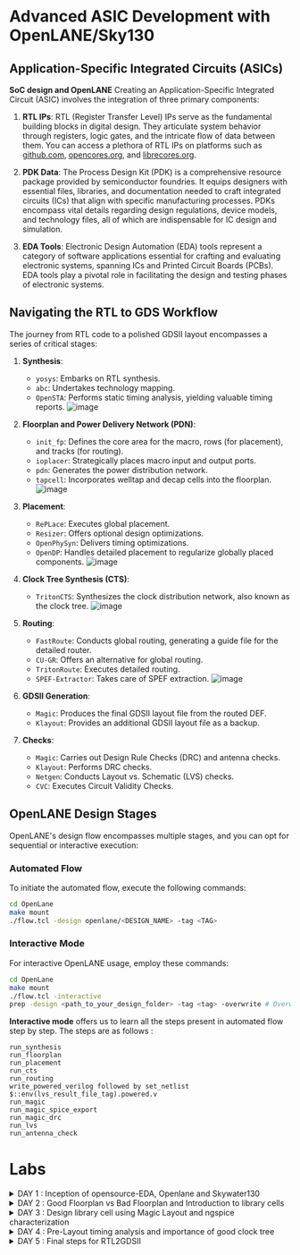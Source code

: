 # Advanced ASIC Development with OpenLANE/Sky130



## Application-Specific Integrated Circuits (ASICs)
**SoC design and OpenLANE**
Creating an Application-Specific Integrated Circuit (ASIC) involves the integration of three primary components:

1. **RTL IPs**: RTL (Register Transfer Level) IPs serve as the fundamental building blocks in digital design. They articulate system behavior through registers, logic gates, and the intricate flow of data between them. You can access a plethora of RTL IPs on platforms such as [github.com](https://github.com), [opencores.org](https://opencores.org), and [librecores.org](https://librecores.org).

2. **PDK Data**: The Process Design Kit (PDK) is a comprehensive resource package provided by semiconductor foundries. It equips designers with essential files, libraries, and documentation needed to craft integrated circuits (ICs) that align with specific manufacturing processes. PDKs encompass vital details regarding design regulations, device models, and technology files, all of which are indispensable for IC design and simulation.

3. **EDA Tools**: Electronic Design Automation (EDA) tools represent a category of software applications essential for crafting and evaluating electronic systems, spanning ICs and Printed Circuit Boards (PCBs). EDA tools play a pivotal role in facilitating the design and testing phases of electronic systems.

## Navigating the RTL to GDS Workflow

The journey from RTL code to a polished GDSII layout encompasses a series of critical stages:

1. **Synthesis**:
   - `yosys`: Embarks on RTL synthesis.
   - `abc`: Undertakes technology mapping.
   - `OpenSTA`: Performs static timing analysis, yielding valuable timing reports.
     ![image](https://github.com/dsingla54/pes_pd/assets/139515749/f9a2825d-5de8-4372-b91d-504266b4f054)


2. **Floorplan and Power Delivery Network (PDN)**:
   - `init_fp`: Defines the core area for the macro, rows (for placement), and tracks (for routing).
   - `ioplacer`: Strategically places macro input and output ports.
   - `pdn`: Generates the power distribution network.
   - `tapcell`: Incorporates welltap and decap cells into the floorplan.
     ![image](https://github.com/dsingla54/pes_pd/assets/139515749/2520d6be-5583-4f1e-9037-d89fe5225d95)


3. **Placement**:
   - `RePLace`: Executes global placement.
   - `Resizer`: Offers optional design optimizations.
   - `OpenPhySyn`: Delivers timing optimizations.
   - `OpenDP`: Handles detailed placement to regularize globally placed components.
![image](https://github.com/dsingla54/pes_pd/assets/139515749/50497c70-e7ba-462f-83c9-5ce0fca72826)

4. **Clock Tree Synthesis (CTS)**:
   - `TritonCTS`: Synthesizes the clock distribution network, also known as the clock tree.
![image](https://github.com/dsingla54/pes_pd/assets/139515749/5cdeb478-8af4-4d49-8d15-f99fbccb76b2)

5. **Routing**:
   - `FastRoute`: Conducts global routing, generating a guide file for the detailed router.
   - `CU-GR`: Offers an alternative for global routing.
   - `TritonRoute`: Executes detailed routing.
   - `SPEF-Extractor`: Takes care of SPEF extraction.
![image](https://github.com/dsingla54/pes_pd/assets/139515749/e9105514-0dd6-4b13-bd51-4e4354dccd9d)

6. **GDSII Generation**:
   - `Magic`: Produces the final GDSII layout file from the routed DEF.
   - `Klayout`: Provides an additional GDSII layout file as a backup.

7. **Checks**:
   - `Magic`: Carries out Design Rule Checks (DRC) and antenna checks.
   - `Klayout`: Performs DRC checks.
   - `Netgen`: Conducts Layout vs. Schematic (LVS) checks.
   - `CVC`: Executes Circuit Validity Checks.

## OpenLANE Design Stages

OpenLANE's design flow encompasses multiple stages, and you can opt for sequential or interactive execution:

### Automated Flow
To initiate the automated flow, execute the following commands:

```bash
cd OpenLane
make mount
./flow.tcl -design openlane/<DESIGN_NAME> -tag <TAG>
```

### Interactive Mode
For interactive OpenLANE usage, employ these commands:

```bash
cd OpenLane
make mount
./flow.tcl -interactive
prep -design <path_to_your_design_folder> -tag <tag> -overwrite # Overwriting is optional
```

**Interactive mode** offers us to learn all the steps present in automated flow step by step.
The steps are as follows : 

```
run_synthesis
run_floorplan
run_placement
run_cts
run_routing
write_powered_verilog followed by set_netlist $::env(lvs_result_file_tag).powered.v
run_magic
run_magic_spice_export
run_magic_drc
run_lvs
run_antenna_check
```





# Labs
<details>
<summary>DAY 1 : Inception of opensource-EDA, Openlane and Skywater130</summary>
<br>
## Skywater-130 PDK

## Getting Familiar with the Open Source EDA Tools

Tool we will be  working on pdk variant called sky130_fd_sc_hd

- sky130 : is the process name
- fd : skywater foundary
- sc : standard cell
- hd(high density) : variant of pdk

**Design Preperation step**
First we go the the working directory 
```
cd Desktop/work/tools/
cd openlane_working_dir/
cd openlane
```
Now when we  type the ```docker``` command a shell opens .
In the shell we type ```./flow.tcl -interactive```
![image](https://github.com/dsingla54/pes_pd/assets/139515749/08382953-2813-491f-a3fe-69ff6f8b2e2a)
flow.tcl is the file that contains the script to run the designs

Then we type ```package require openlane 0.9``` to import all the packages 

![image](https://github.com/dsingla54/pes_pd/assets/139515749/c7c742df-cc7e-4703-8654-cc939f68fbbd)



Now for the design setup stage, we will be working on picorv32a design.

```
prep -design picorv32a
```

![image](https://github.com/Anirudh-Ravi123/pes_pd/assets/142154804/9c6e9c0a-cbcd-472e-af24-a666bfb78444)

After preparing the design, we can see that a new 'runs' folder is created.

![image](https://github.com/dsingla54/pes_pd/assets/139515749/48bce187-63aa-41e9-b7a4-2c38aaeef88d)



Now we synthesis the design
```
run_synthesis
```

![image](https://github.com/dsingla54/pes_pd/assets/139515749/ec409133-3598-42dd-b51e-3b3c0c9f3b91)


Synthesized 

![image](https://github.com/dsingla54/pes_pd/assets/139515749/f0b4d389-40c8-4dc3-8801-9c3d89138fdd)



### Flop ratio = 1613/14876 = 0.108


![image](https://github.com/dsingla54/pes_pd/assets/139515749/a1bd0f82-5c6f-4ecd-90ff-963eeb27ff63)

</details>

<details>
<summary>DAY 2 : Good Floorplan vs Bad Floorplan and Introduction to library cells</summary>
<br>
## Strategic Considerations for Chip Floor Planning

In the intricate realm of chip design, meticulous floor planning is paramount. Here are key factors to consider when orchestrating the layout of your semiconductor masterpiece:

- **Defining Core and Die Dimensions**:
  - **Die**: The encompassing entity that constitutes the entire semiconductor chip, housing not only the core but also I/O pads and supplementary features.
  - **Core**: The central sanctum of the chip, where the bulk of the active circuitry thrives, including the CPU, GPU, memory, and assorted logic.

- **Positioning Pre-Placed Cells**:
  - **Pre-Placed Cells**: Distinctive blocks or cells, encompassing memories, clock gating cells, comparators, muxes, and more, thoughtfully positioned by the chip designer in predetermined locations prior to engaging automated placement and routing tools.

- **Incorporating Decoupling Capacitors**:
  In the realm of extensive circuits adorned with numerous resistors, challenges arise when capacitors fail to charge adequately due to voltage drops. To combat this, the employment of decoupling capacitors becomes imperative. These capacitors swiftly store and discharge electrical energy, effectively absorbing excess charge to filter out high-frequency noise and transient voltage fluctuations.

- **Strategic Power Planning**:
  During the floor planning phase, meticulous power planning is indispensable for mitigating noise in digital circuits, attributed to voltage droop and ground bounce. Transitions on a net can lead to the release of charge from coupling capacitors to the ground. To avert issues arising from insufficient ground taps, a robust Power Distribution Network (PDN) adorned with numerous power strap taps is requisite. This multiplicity of taps lowers the resistance associated with the PDN, thus enhancing performance and lowering noise.

- **Pin Placement Prowess**:
  Pin placement constitutes a pivotal facet of floor planning. It serves to minimize buffering, enhance power efficiency, and ameliorate timing delays. The High-Level Description (HDL) netlist is harnessed as a guiding star, directing the precise placement of pins within the circuit. Common pins are efficiently clustered, fostering streamlined connections, and optimizing overall performance.

In the intricate ballet of chip design, these strategic considerations for floor planning ensure that your semiconductor marvel not only meets but surpasses expectations.
## Floorplan

in OpenLANE, enter ```run_floorplan``` and the results will be updated in the runs folder

To view the layout of the floorplan, use the command ```magic -T /home/vsduser/Desktop/work/tools/openlane_working_dir/pdks/sky130A/libs.tech/magic/sky130A.tech lef read ../../tmp/merged.lef def read picorv32a.floorplan.def &```


![image](https://github.com/dsingla54/pes_pd/assets/139515749/7389b7f2-ea92-46ce-9caa-f51df9a1b474)



## Library Binding and Placement


**Netlist Binding and Initial Placement**

Netlist binding involves mapping the logical representation of a digital design, often described in a hardware description language (HDL), onto a library of standard cells. Each component in the design is associated with a specific shape defined in the library. These shapes, along with their functionality, are part of the library. Subsequently, these components are strategically placed on the floorplan in an efficient manner to minimize signal delay.

- Components from the netlist are positioned within the core area.
- Placement is influenced by the proximity to pins for efficient signal routing.
- Strategic placement ensures swift signal propagation, especially for critical paths, with the addition of buffers to maintain signal integrity.

**Optimized Placement Using Estimated Wire-Length and Capacitance**

Estimating wire-length and capacitance is crucial for optimizing component placement, considering factors like signal delay, power consumption, and signal integrity. Large wire areas can introduce significant resistance and capacitance, potentially degrading signal quality. To address this, signals are routed through buffers to replicate and route them efficiently.

Integrating wire-length and capacitance estimates into the placement optimization process helps strike a balance between performance, power, and area considerations. The objective is to minimize signal delays, reduce power consumption, and ensure signal integrity while meeting design constraints.

**Final Placement Optimization**

Final placement optimization, coupled with timing analysis using an ideal clock, focuses on refining the physical arrangement of components in an integrated circuit while assuming perfect clock signals. This approach streamlines the physical layout without accounting for clock-related timing challenges.


```run_placement```


![image](https://github.com/dsingla54/pes_pd/assets/139515749/92c8d807-3235-4387-8560-3e6e76844bf3)


To view the layout of the placement, use the command ```magic -T /home/vsduser/Desktop/work/tools/openlane_working_dir/pdks/sky130A/libs.tech/magic/sky130A.tech lef read ../../tmp/merged.lef def read picorv32a.placement.def &```


![image](https://github.com/dsingla54/pes_pd/assets/139515749/59455885-43cd-498a-bf15-e9e3c3babda3)


## Cell Design Flow

Cell design is done in 3 parts:

1. **Inputs** - PDKs (Process design kits), DRC & LVS rules, SPICE models, library & user-defined specs.
2. **Design Steps** - Design steps of cell design involves Circuit Design, Layout Design, Characterization. The software GUNA used for characterization. The characterization can be classified as Timing characterization, Power characterization and Noise characterization.
3. **Outputs** - Outputs of the Design are CDL (Circuit Description Language), GDSII, LEF, extracted Spice netlist (.cir), timing, noise, power.libs, function.

### Standard cell Charachterization Flow

Standard Cell Libraries consist of cells with different functionality/drive strengths. These cells need to be characterized by liberty files to be used by synthesis tools to determine optimal circuit arrangement. The open-source software GUNA is used for characterization.
Characterization is a well-defined flow consisting of the following steps:

- Link Model File of CMOS containing property definitions
- Specify process corner(s) for the cell to be characterized
- Specify cell delay and slew thresholds percentages
- Specify timing and power tables
- Read the parasitic extracted netlist
- Apply input or stimulus
- Provide necessary simulation commands

## General timing characterization parameters

**Timing threshold definitions**

![image](https://github.com/dsingla54/pes_pd/assets/139515749/f74a6ba7-38ff-4991-9b3d-8e3796d6897d)




**Propagation Delay**
The time difference between when the transitional input reaches 50% of its final value and when the output reaches 50% of its final value. 

```
Propagation delay=time(out_fall_thr)-time(in_rise_thr)
```

**Transition Time**
The time it takes the signal to move between states is the transition time , where the time is measured between 10% and 90% or 20% to 80% of the signal levels.

```
Rise transition time = time(slew_high_rise_thr) - time (slew_low_rise_thr)
```


```
Fall transition time = time(slew_high_fall_thr) - time (slew_low_fall_thr)
```

</details>



<details>
<summary>DAY 3 :  Design library cell using Magic Layout and ngspice characterization  </summary>
<br>


## Inverter Layout using Magic

```
cd Desktop/work/tools/openlane_working_dir/openlane/vsdstdcelldesign
magic -T sky130A.tech sky130_inv.mag
```

## Exploring the Layout displayed by MAGIC

Select the specific layer/device by hovering over the object and pressing, s, iteratively, until you traverse the hierarchy to the specified object:
![image](https://github.com/dsingla54/pes_pd/assets/139515749/bb944d7a-9f9f-48b5-887a-8deaf74e8e3b)



- select a region from the layout, go to the console and type ```what``` to display the information of selected area
  ![image](https://github.com/dsingla54/pes_pd/assets/139515749/f931a6f1-e6b7-4b72-859b-5a9e543cbbb0)

- To select a region, place ```cursor``` on that point and  press```s```. More the number of times you press ```s```, higher the abstraction selected.
**DRC Errors**

DRC errors in magic will be highlighted with white dotted lines:
![image](https://github.com/dsingla54/pes_pd/assets/139515749/daf19ec0-5d0a-4a34-b8be-8b94de1997fa)


To identify DRC errors select DRC find next error:
it will be displayed on the tkcon window
![image](https://github.com/dsingla54/pes_pd/assets/139515749/ed39fb6f-7180-44c2-bfb2-2079b5de858f)


**Extracting to SPICE**
Command 
```
extract all
ext2spice cthresh 0 rthresh 0
```
cthresh and rthresh are used to extract all parasatic capacitances.

![image](https://github.com/dsingla54/pes_pd/assets/139515749/b7145819-7efd-4396-a4db-62812a515387)


## Modified Spice netlist

![image](https://github.com/dsingla54/pes_pd/assets/139515749/582e10a9-1e3a-4bdb-84e6-3a6154074b7b)



To run the spice netlist, run ```ngspice sky130_inv.spice``` and ```plot y vs time a```
![image](https://github.com/dsingla54/pes_pd/assets/139515749/a14ecda6-8663-4657-95e8-9226385de2ae)


![image](https://github.com/dsingla54/pes_pd/assets/139515749/4428e20e-3cd2-44a9-8f8a-be9a9e4afd45)



The results obtained from the graph are :
- Rise Transition : 0.0395ns
- Fall transition : 0.0282ns
- Cell Rise delay : 0.03598ns
- Cell fall delay : 0.0483ns

</details>


<details>
<summary>DAY 4 : Pre-Layout timing analysis and importance of good clock tree</summary>
<br>
    
## Extraction of LEF 


Track info can be found at :

``` ~/Desktop/work/tools/openlane_working_dir/pdks/sky130A/libs.tech/openlane/sky130fd_sc_hd/tracks.info```

![d4 p1](https://github.com/dsingla54/pes_pd/assets/139515749/c331d8e5-897e-4308-ab09-84efe19981fd)



- 1st value indicates the offset and 2nd value indicates the pitch along provided direction

### Setting grid values using above file info

![d4 p2](https://github.com/dsingla54/pes_pd/assets/139515749/952775d5-796c-4e6b-8cbd-276e449d8978)




- From the above pic, its confirmed that the pins A and Y are at the intersection of X and Y tracks. So the first condition is met.
- The PR boundary is taking 3 grids on width and 9 grids on height which says that the 2nd condition is also met

## LEF Generation

Since the layout is perfect, we can generate the lef file

#### 1. save the modified layout (with new grid)
   - In console, type ```save sky130_vsdinv.mag```
   - This saves the modified layout in current working directory

#### 2. Open the file and extract LEF
   - Open using ``` magic -T sky130A.tch sky130_vsdinv.mag```
   - in the console opened, type ```lef write``` and a lef file will be generated
![d4 p3](https://github.com/dsingla54/pes_pd/assets/139515749/7bfa171a-8e8d-4291-9473-7b315df99587)



#### 4. Make sure the lef file is added

- Include the below command to include the additional lef into the flow:
      
          set lefs [glob $::env(DESIGN_DIR)/src/*.lef]
        
          add_lefs -src $lefs
![d4 p4](https://github.com/dsingla54/pes_pd/assets/139515749/d910e345-7f01-4753-92a6-1ce5eec05a65)



since there is slack, we have to reduce it

VLSI engineers will obtain system specifications in the architecture design phase. These specifications will determine a required frequency of operation. To analyze a circuit's timing performance designers will use static timing analysis tools (STA). When referring to pre clock tree synthesis STA analysis we are mainly concerned with setup timing in regards to a launch clock. STA will report problems such as worst negative slack (WNS) and total negative slack (TNS). These refer to the worst path delay and total path delay in regards to our setup timing restraint. Fixing slack violations can be debugged through performing STA analysis with OpenSTA, which is integrated in the OpenLANE tool. To describe these constraints to tools such as In order to ensure correct operation of these tools two steps must be taken:

- Design configuration files (.conf) - Tool configuration files for the specified design
- Design Synopsys design constraint (.sdc) files - Industry standard constraints file

For the design to be complete, the worst negative slack needs to be above or equal to 0. If the slack is outside of this range we can do one of multiple things:

1. Review our synthesis strategy in OpenLANE
    - Enalbed CELL_SIZING
    - Enabled SYNTH_STRATEGY with parameter as "DELAY 1"
    - The synthesis result is :
      

![d4 p5](https://github.com/dsingla54/pes_pd/assets/139515749/d5aaf76e-5580-487e-8bca-b76dbfaccdd6)


    
![d4 p6](https://github.com/dsingla54/pes_pd/assets/139515749/cedbad61-8fa8-40dd-8786-6dfb480109e4)




    The delay is high when the fanout is high. Therefore we can re-run synthesis by changing the value of ```SYNTH_MAX_FANOUT``` variable
    
2. Enable cell buffering 
3. Perform manual cell replacement on our WNS path with the OpenSTA tool

    - We can see which net is driving most outputs and replace the driver cell with larger form of its own kind

 ![d4 p7](https://github.com/dsingla54/pes_pd/assets/139515749/8b9805b0-b8a1-4064-a09b-54636d3df1e7)



4. Optimize the fanout value with OpenLANE tool

Since we have synthesised the core using our vsdinv cell too and as it got successfully synthesized, it should be visible in layout after ```run_placement``` stage which is followed after ```run_floorplan``` stage
![d4 p8](https://github.com/dsingla54/pes_pd/assets/139515749/04791844-43fc-4ac9-94b6-57369d16565f)


</details>

<details>
<summary>DAY 5 : Final steps for RTL2GDSII</summary>
<br>

## Power Distribution Network

PDN (Power Delivery Network) routing is a crucial aspect of integrated circuit design. It involves the creation of a network of traces and components to ensure that power is distributed effectively and reliably to all parts of the electronic device. 

Global and detailed routing are two essential steps in the design and manufacturing of integrated circuits. 
After generating our clock tree network  we  generate the power distribution network gen_pdn using  OpenLANE:

The PDN  will create:

- Power ring global for the entire core
A global power ring is a continuous metal ring that surrounds the entire core of the IC.It's used to distribute power (VDD) uniformly to the core logic and various functional blocks.The power ring ensures that all regions of the core receive power without significant voltage drops.

- Power halo local to any preplaced cells
A power halo is a localized power distribution network around specific preplaced cells or macroblocks on the chip.Preplaced cells are often fixed in their positions, and a power halo provides them with the necessary power connections.

- Power straps to bring power into the center of the chip
Power straps are metal traces or structures used to bring power from the periphery of the chip towards the central regions.They are essential for delivering power to the core logic and other critical areas, reducing the distance power must travel.Power straps help maintain uniform power distribution across the chip.

- Power rails for the standard cells
Power rails are metal lines that run vertically or horizontally across the chip, supplying power to standard cells .These power rails ensure that each standard cell has access to the power it needs for proper operation.

```gen_pdn```
![image](https://github.com/dsingla54/pes_pd/assets/139515749/4356d7e0-d23b-4b6c-8ccc-7cd3bdbbc518)
![image](https://github.com/dsingla54/pes_pd/assets/139515749/75b66a01-77bf-485a-a87c-5876ebf41a99)

## Global and Detailed Routing

OpenLANE uses TritonRoute as the routing engine ```run_routing``` for physical implementations of designs. Routing consists of two stages:

- Global Routing - Routing guides are generated for interconnects on our netlist defining what layers, and where on the chip each of the nets will be reputed
- Detailed Routing - Metal traces are iteratively laid across the routing guides to physically implement the routing guides

If DRC errors persist after routing the user has two options:

- Re-run routing with higher QoR settings
- Manually fix DRC errors specific in tritonRoute.drc file

## SPEF Extraction

After routing has been completed interconnect parasitics can be extracted to perform sign-off post-route STA analysis. The parasitics are extracted into a SPEF file. The SPEF extractor is not included within OpenLANE as of now.

```
cd ~/Desktop/work/tools/SPEFEXTRACTOR
python3 main.py <path to merged.lef in tmp> <path to def in routing>
```

The SPEF File will be generated in the location where def file is present



</details>
